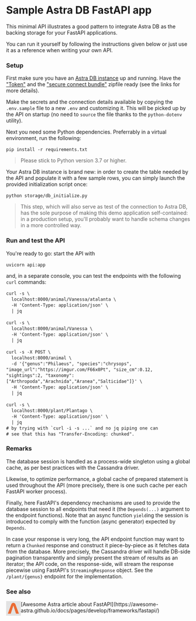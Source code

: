 # Sample Astra DB FastAPI app

This minimal API illustrates a good pattern to integrate Astra DB
as the backing storage for your FastAPI applications.

You can run it yourself by following the instructions given below
or just use it as a reference when writing your own API.

### Setup

First make sure you have an [Astra DB instance](https://awesome-astra.github.io/docs/pages/astra/create-instance/)
up and running.
Have the ["Token"](https://awesome-astra.github.io/docs/pages/astra/create-token/)
and the ["secure connect bundle"](https://awesome-astra.github.io/docs/pages/astra/download-scb/) zipfile
ready
(see the links for more details).

Make the secrets and the connection details available by copying
the `.env.sample` file to a new `.env` and customizing it. This
will be picked up by the API on startup (no need to `source` the
file thanks to the `python-dotenv` utility).

Next you need some Python dependencies. Preferrably in a virtual environment,
run the following:

```
pip install -r requirements.txt
```

> Please stick to Python version 3.7 or higher.

Your Astra DB instance is brand new: in order to create the
table needed by the API and populate it with a few sample rows,
you can simply launch the provided initialization script once:
```
python storage/db_initialize.py
```

> This step, which will also serve as test of the connection to Astra DB,
> has the sole purpose of making this demo application self-contained:
> in a production setup, you'll probably want to
> handle schema changes in a more controlled way.

### Run and test the API

You're ready to go: start the API with

```
uvicorn api:app
```

and, in a separate console, you can test the endpoints with the following
`curl` commands:

```
curl -s \
  localhost:8000/animal/Vanessa/atalanta \
  -H 'Content-Type: application/json' \
  | jq

curl -s \
  localhost:8000/animal/Vanessa \
  -H 'Content-Type: application/json' \
  | jq

curl -s -X POST \
  localhost:8000/animal \
  -d '{"genus":"Philaeus", "species":"chrysops", "image_url":"https://imgur.com/F66x0Pt", "size_cm":0.12, "sightings":2, "taxonomy": ["Arthropoda","Arachnida","Aranea","Salticidae"]}' \
  -H 'Content-Type: application/json' \
  | jq

curl -s \
  localhost:8000/plant/Plantago \
  -H 'Content-Type: application/json' \
  | jq
# by trying with `curl -i -s ...` and no jq piping one can
# see that this has "Transfer-Encoding: chunked".
```

### Remarks

The database session is handled as a process-wide singleton
using a global cache, as per best practices with the Cassandra driver.

Likewise, to optimize performance, a global cache of prepared statement
is used throughout the API
(more precisely, there is one such cache per each FastAPI worker process).

Finally, here FastAPI's dependency mechanisms are used to provide the database
session to all endpoints that need it (the `Depends(...)` argument
to the endpoint functions). Note that an async function `yield`ing the session
is introduced to comply with the function (async generator) expected by
`Depends`.

In case your response is very long, the API endpoint function may want to
return a `Chunked` response and construct it piece-by-piece as it fetches data
from the database. More precisely, the Cassandra driver will handle DB-side
pagination transparently and simply present the stream of results as an iterator;
the API code, on the response-side, will stream the response piecewise using
FastAPI's `StreamingResponse` object. See the `/plant/{genus}` endpoint for
the implementation.

### See also

<img src="images/awesome-astra.png?raw=true" align="left" width="40px"/>
[Awesome Astra article about FastAPI](https://awesome-astra.github.io/docs/pages/develop/frameworks/fastapi/)

